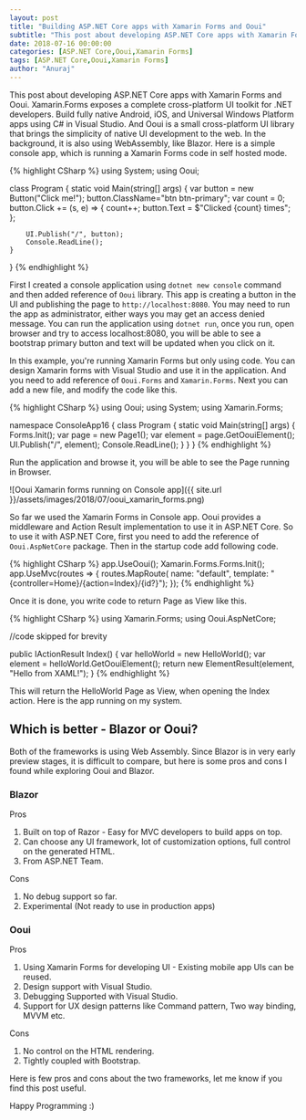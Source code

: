 ```yaml
---
layout: post
title: "Building ASP.NET Core apps with Xamarin Forms and Ooui"
subtitle: "This post about developing ASP.NET Core apps with Xamarin Forms and Ooui. Xamarin.Forms exposes a complete cross-platform UI toolkit for .NET developers. Build fully native Android, iOS, and Universal Windows Platform apps using C# in Visual Studio. Ooui is a small cross-platform UI library that brings the simplicity of native UI development to the web."
date: 2018-07-16 00:00:00
categories: [ASP.NET Core,Ooui,Xamarin Forms]
tags: [ASP.NET Core,Ooui,Xamarin Forms]
author: "Anuraj"
---
```

This post about developing ASP.NET Core apps with Xamarin Forms and Ooui. Xamarin.Forms exposes a complete cross-platform UI toolkit for .NET developers. Build fully native Android, iOS, and Universal Windows Platform apps using C# in Visual Studio. And Ooui is a small cross-platform UI library that brings the simplicity of native UI development to the web. In the background, it is also using WebAssembly, like Blazor. Here is a simple console app, which is running a Xamarin Forms code in self hosted mode. 

{% highlight CSharp %}
using System;
using Ooui;

class Program
{
    static void Main(string[] args)
    {
        var button = new Button("Click me!");
        button.ClassName="btn btn-primary";
        var count = 0;
        button.Click += (s, e) =>
        {
            count++;
            button.Text = $"Clicked {count} times";
        };

        UI.Publish("/", button);
        Console.ReadLine();
    }
}
{% endhighlight %}

First I created a console application using `dotnet new console` command and then added reference of `Ooui` library. This app is creating a button in the UI and publishing the page to `http://localhost:8080`. You may need to run the app as administrator, either ways you may get an access denied message. You can run the application using `dotnet run`, once you run, open browser and try to access localhost:8080, you will be able to see a bootstrap primary button and text will be updated when you click on it.

In this example, you're running Xamarin Forms but only using code. You can design Xamarin forms with Visual Studio and use it in the application. And you need to add reference of `Ooui.Forms` and `Xamarin.Forms`. Next you can add a new file, and modify the code like this.

{% highlight CSharp %}
using Ooui;
using System;
using Xamarin.Forms;

namespace ConsoleApp16
{
    class Program
    {
        static void Main(string[] args)
        {
            Forms.Init();
            var page = new Page1();
            var element = page.GetOouiElement();
            UI.Publish("/", element);
            Console.ReadLine();
        }
    }
}
{% endhighlight %}

Run the application and browse it, you will be able to see the Page running in Browser.

![Ooui Xamarin forms running on Console app]({{ site.url }}/assets/images/2018/07/ooui_xamarin_forms.png)

So far we used the Xamarin Forms in Console app. Ooui provides a middleware and Action Result implementation to use it in ASP.NET Core. So to use it with ASP.NET Core, first you need to add the reference of `Ooui.AspNetCore` package. Then in the startup code add following code.

{% highlight CSharp %}
app.UseOoui();
Xamarin.Forms.Forms.Init();
app.UseMvc(routes =>
{
    routes.MapRoute(
        name: "default",
        template: "{controller=Home}/{action=Index}/{id?}");
});
{% endhighlight %}

Once it is done, you write code to return Page as View like this.

{% highlight CSharp %}
using Xamarin.Forms;
using Ooui.AspNetCore;

//code skipped for brevity

public IActionResult Index()
{
    var helloWorld = new HelloWorld();
    var element = helloWorld.GetOouiElement();
    return new ElementResult(element, "Hello from XAML!");
}
{% endhighlight %}

This will return the HelloWorld Page as View, when opening the Index action. Here is the app running on my system.

## Which is better - Blazor or Ooui?

Both of the frameworks is using Web Assembly. Since Blazor is in very early preview stages, it is difficult to compare, but here is some pros and cons I found while exploring Ooui and Blazor.

### Blazor

Pros

1. Built on top of Razor - Easy for MVC developers to build apps on top.
2. Can choose any UI framework, lot of customization options, full control on the generated HTML.
3. From ASP.NET Team.

Cons

1. No debug support so far.
2. Experimental (Not ready to use in production apps)

### Ooui

Pros

1. Using Xamarin Forms for developing UI - Existing mobile app UIs can be reused.
2. Design support with Visual Studio. 
3. Debugging Supported with Visual Studio.
4. Support for UX design patterns like Command pattern, Two way binding, MVVM etc.

Cons

1. No control on the HTML rendering.
2. Tightly coupled with Bootstrap.

Here is few pros and cons about the two frameworks, let me know if you find this post useful.

Happy Programming :)
